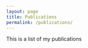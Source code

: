 ```yaml
---
layout: page
title: Publications
permalink: /publications/
---
```


This is a list of my publications